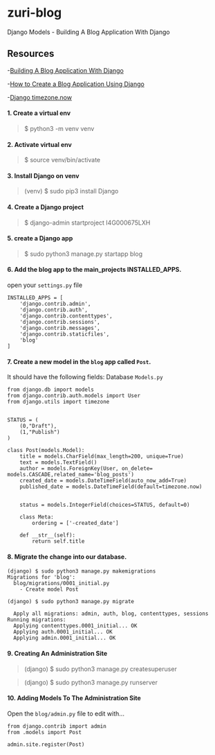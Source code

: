 # zuri-blog

Django Models - Building A Blog Application With Django 

## Resources

-[Building A Blog Application With Django](https://djangocentral.com/building-a-blog-application-with-django/)

-[How to Create a Blog Application Using Django](https://pythonsansar.com/how-create-blog-application-using-django/)

-[Django timezone.now](https://stackoverflow.com/questions/10783864/django-1-4-timezone-now-vs-datetime-datetime-now)

#### 1. Create a virtual env 

> $ python3 -m venv venv

#### 2. Activate virtual env

> $ source venv/bin/activate


#### 3. Install Django on venv

> (venv) $ sudo pip3 install Django

#### 4. Create a Django project

> $ django-admin startproject I4G000675LXH

#### 5. create a Django app

> $ sudo python3 manage.py startapp blog

#### 6. Add the blog app to the main_projects INSTALLED_APPS. 
open your `settings.py` file
```
INSTALLED_APPS = [
    'django.contrib.admin',
    'django.contrib.auth',
    'django.contrib.contenttypes',
    'django.contrib.sessions',
    'django.contrib.messages',
    'django.contrib.staticfiles',
    'blog'
]
```

#### 7. Create a new model in the `blog` app called `Post`. 
It should have the following fields:
Database `Models.py`
```
from django.db import models
from django.contrib.auth.models import User
from django.utils import timezone


STATUS = (
    (0,"Draft"),
    (1,"Publish")
)

class Post(models.Model):
    title = models.CharField(max_length=200, unique=True)
    text = models.TextField()
    author = models.ForeignKey(User, on_delete= models.CASCADE,related_name='blog_posts')
    created_date = models.DateTimeField(auto_now_add=True)
    published_date = models.DateTimeField(default=timezone.now)
    
 
    status = models.IntegerField(choices=STATUS, default=0)

    class Meta:
        ordering = ['-created_date']

    def __str__(self):
        return self.title
```

#### 8. Migrate the change into our database.

```
(django) $ sudo python3 manage.py makemigrations
Migrations for 'blog':
  blog/migrations/0001_initial.py
    - Create model Post

(django) $ sudo python3 manage.py migrate

  Apply all migrations: admin, auth, blog, contenttypes, sessions
Running migrations:
  Applying contenttypes.0001_initial... OK
  Applying auth.0001_initial... OK
  Applying admin.0001_initial... OK
```

#### 9. Creating An Administration Site

> (django) $ sudo python3 manage.py createsuperuser

> (django) $ sudo python3 manage.py runserver

#### 10. Adding Models To The Administration Site

Open the `blog/admin.py` file to edit with...

```
from django.contrib import admin
from .models import Post

admin.site.register(Post)
```